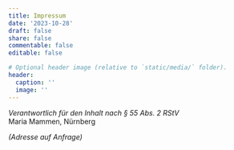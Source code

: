 ```yaml
---
title: Impressum
date: '2023-10-28'
draft: false
share: false
commentable: false
editable: false

# Optional header image (relative to `static/media/` folder).
header:
  caption: ''
  image: ''
---
```


*Verantwortlich für den Inhalt nach § 55 Abs. 2 RStV*  
Maria Mammen, Nürnberg 

*(Adresse auf Anfrage)*
